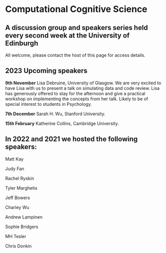 # Computational Cognitive Science
## A discussion group and speakers series held every second week at the University of Edinburgh
All welcome, please contact the host of this page for access details.

## 2023 Upcoming speakers
**9th November** Lisa Debruine, University of Glasgow. We are very excited to have Lisa with us to present a talk on simulating data and code review. Lisa has generously offered to stay for the afternoon and give a practical workshop on implementing the concepts from her talk. Likely to be of special interest to students in Psychology.

**7th December** Sarah H. Wu, Stanford University.

**15th February** Katherine Collins, Cambridge University.

## In 2022 and 2021 we hosted the following speakers:

Matt Kay 

Judy Fan

Rachel Ryskin

Tyler Marghetis

Jeff Bowers

Charley Wu

Andrew Lampinen

Sophie Bridgers

MH Tesler

Chris Donkin

